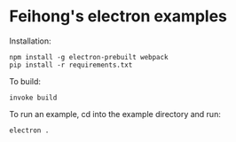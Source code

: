 Feihong's electron examples
===========================

Installation:

```
npm install -g electron-prebuilt webpack
pip install -r requirements.txt
```

To build:

```
invoke build
```

To run an example, cd into the example directory and run:

```
electron .
```
